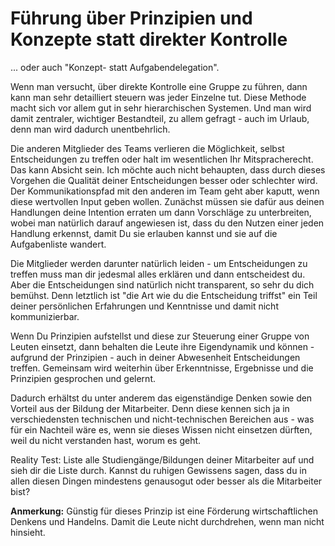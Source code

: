 # Führung über Prinzipien und Konzepte statt direkter Kontrolle

... oder auch "Konzept- statt Aufgabendelegation".

Wenn man versucht, über direkte Kontrolle eine Gruppe zu führen, dann kann man sehr detailliert steuern was jeder Einzelne tut. Diese Methode macht sich vor allem gut in sehr hierarchischen Systemen. 
Und man wird damit zentraler, wichtiger Bestandteil, zu allem gefragt - auch im Urlaub, denn man wird dadurch unentbehrlich.

Die anderen Mitglieder des Teams verlieren die Möglichkeit, selbst Entscheidungen zu treffen oder halt im wesentlichen Ihr Mitspracherecht. Das kann Absicht sein. Ich möchte auch nicht behaupten, dass durch dieses Vorgehen die Qualität deiner Entscheidungen besser oder schlechter wird. Der Kommunikationspfad mit den anderen im Team geht aber kaputt, wenn diese wertvollen Input geben wollen. Zunächst müssen sie dafür aus deinen Handlungen deine Intention erraten um dann Vorschläge zu unterbreiten, wobei man natürlich darauf angewiesen ist, dass du den Nutzen einer jeden Handlung erkennst, damit Du sie erlauben kannst und sie auf die Aufgabenliste wandert.  
 
Die Mitglieder werden darunter natürlich leiden - um Entscheidungen zu treffen muss man dir jedesmal alles erklären und dann entscheidest du. Aber die Entscheidungen sind natürlich nicht transparent, so sehr du dich bemühst. Denn letztlich ist "die Art wie du die Entscheidung triffst" ein Teil deiner persönlichen Erfahrungen und Kenntnisse und damit nicht kommunizierbar.

Wenn Du Prinzipien aufstellst und diese zur Steuerung einer Gruppe von Leuten einsetzt, dann behalten die Leute ihre Eigendynamik und können - aufgrund der Prinzipien - auch in deiner Abwesenheit Entscheidungen treffen. Gemeinsam wird weiterhin über Erkenntnisse, Ergebnisse und die Prinzipien gesprochen und gelernt. 

Dadurch erhältst du unter anderem das eigenständige Denken sowie den Vorteil aus der Bildung der Mitarbeiter. Denn diese kennen sich ja in verschiedensten technischen und nicht-technischen Bereichen aus - was für ein Nachteil wäre es, wenn sie dieses Wissen nicht einsetzen dürften, weil du nicht verstanden hast, worum es geht.

Reality Test: Liste alle Studiengänge/Bildungen deiner Mitarbeiter auf und sieh dir die Liste durch. Kannst du ruhigen Gewissens sagen, dass du in allen diesen Dingen mindestens genausogut oder besser als die Mitarbeiter bist?

**Anmerkung:** Günstig für dieses Prinzip ist eine Förderung wirtschaftlichen Denkens und Handelns. Damit die Leute nicht durchdrehen, wenn man nicht hinsieht.


